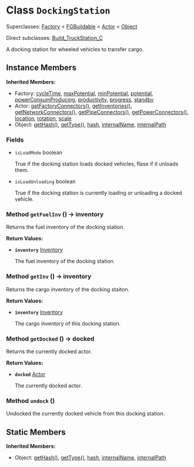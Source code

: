 # Class <code>DockingStation</code>

Superclasses: <a href="Factory.md">Factory</a> < <a href="FGBuildable.md">FGBuildable</a> < <a href="Actor.md">Actor</a> < <a href="Object.md">Object</a>

Direct subclasses: <a href="Build_TruckStation_C.md">Build_TruckStation_C</a>

A docking station for wheeled vehicles to transfer cargo.
## Instance Members
<b>Inherited Members:</b>
- Factory: <a href="Factory.md#user-content-cycle-time">cycleTime</a>, <a href="Factory.md#user-content-max-potential">maxPotential</a>, <a href="Factory.md#user-content-min-potential">minPotential</a>, <a href="Factory.md#user-content-potential">potential</a>, <a href="Factory.md#user-content-power-consum-producing">powerConsumProducing</a>, <a href="Factory.md#user-content-productivity">productivity</a>, <a href="Factory.md#user-content-progress">progress</a>, <a href="Factory.md#user-content-standby">standby</a>
- Actor: <a href="Actor.md#user-content-get-factory-connectors">getFactoryConnectors()</a>, <a href="Actor.md#user-content-get-inventories">getInventories()</a>, <a href="Actor.md#user-content-get-network-connectors">getNetworkConnectors()</a>, <a href="Actor.md#user-content-get-pipe-connectors">getPipeConnectors()</a>, <a href="Actor.md#user-content-get-power-connectors">getPowerConnectors()</a>, <a href="Actor.md#user-content-location">location</a>, <a href="Actor.md#user-content-rotation">rotation</a>, <a href="Actor.md#user-content-scale">scale</a>
- Object: <a href="Object.md#user-content-get-hash">getHash()</a>, <a href="Object.md#user-content-get-type">getType()</a>, <a href="Object.md#user-content-hash">hash</a>, <a href="Object.md#user-content-internal-name">internalName</a>, <a href="Object.md#user-content-internal-path">internalPath</a>
### Fields
- <code id="is-load-mode">isLoadMode</code> boolean

  True if the docking station loads docked vehicles, flase if it unloads them.
- <code id="is-load-unloading">isLoadUnloading</code> boolean

  True if the docking station is currently loading or unloading a docked vehicle.
### Method <code id="get-fuel-inv">getFuelInv</code> () → inventory
Returns the fuel inventory of the docking station.


<b>Return Values:</b>

- <code><b>inventory</b></code> <a href="Inventory.md">Inventory</a>

  The fuel inventory of the docking station.
### Method <code id="get-inv">getInv</code> () → inventory
Returns the cargo inventory of the docking staiton.


<b>Return Values:</b>

- <code><b>inventory</b></code> <a href="Inventory.md">Inventory</a>

  The cargo inventory of this docking station.
### Method <code id="get-docked">getDocked</code> () → docked
Returns the currently docked actor.


<b>Return Values:</b>

- <code><b>docked</b></code> <a href="Actor.md">Actor</a>

  The currently docked actor.
### Method <code id="undock">undock</code> ()
Undocked the currently docked vehicle from this docking station.


## Static Members
<b>Inherited Members:</b>
- Object: <a href="Object.md#user-content-s-get-hash">getHash()</a>, <a href="Object.md#user-content-s-get-type">getType()</a>, <a href="Object.md#user-content-s-hash">hash</a>, <a href="Object.md#user-content-s-internal-name">internalName</a>, <a href="Object.md#user-content-s-internal-path">internalPath</a>